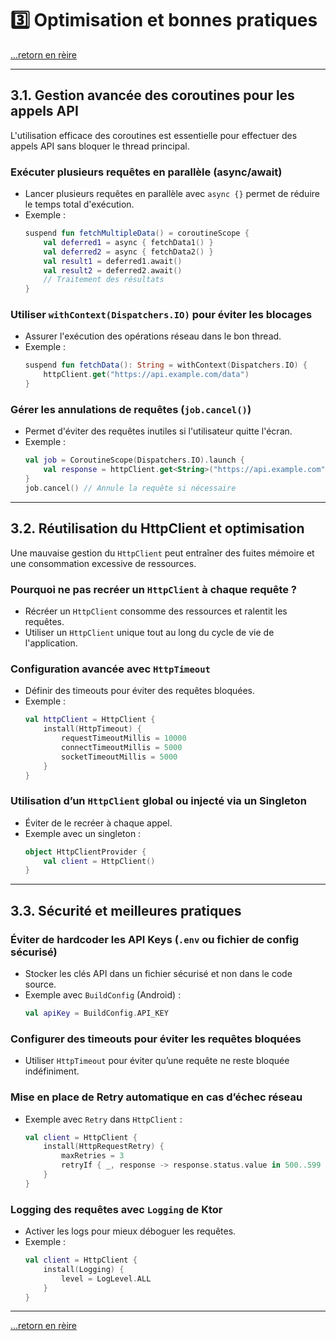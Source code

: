 # 3️⃣ Optimisation et bonnes pratiques

[...retorn en rèire](../../sommaire.md)

---

## 3.1. Gestion avancée des coroutines pour les appels API
L'utilisation efficace des coroutines est essentielle pour effectuer des appels API sans bloquer le thread principal.

### Exécuter plusieurs requêtes en parallèle (async/await)
- Lancer plusieurs requêtes en parallèle avec `async {}` permet de réduire le temps total d'exécution.
- Exemple :
  ```kotlin
  suspend fun fetchMultipleData() = coroutineScope {
      val deferred1 = async { fetchData1() }
      val deferred2 = async { fetchData2() }
      val result1 = deferred1.await()
      val result2 = deferred2.await()
      // Traitement des résultats
  }
  ```

### Utiliser `withContext(Dispatchers.IO)` pour éviter les blocages
- Assurer l'exécution des opérations réseau dans le bon thread.
- Exemple :
  ```kotlin
  suspend fun fetchData(): String = withContext(Dispatchers.IO) {
      httpClient.get("https://api.example.com/data")
  }
  ```

### Gérer les annulations de requêtes (`job.cancel()`)
- Permet d'éviter des requêtes inutiles si l'utilisateur quitte l'écran.
- Exemple :
  ```kotlin
  val job = CoroutineScope(Dispatchers.IO).launch {
      val response = httpClient.get<String>("https://api.example.com")
  }
  job.cancel() // Annule la requête si nécessaire
  ```

---

## 3.2. Réutilisation du HttpClient et optimisation
Une mauvaise gestion du `HttpClient` peut entraîner des fuites mémoire et une consommation excessive de ressources.

### Pourquoi ne pas recréer un `HttpClient` à chaque requête ?
- Récréer un `HttpClient` consomme des ressources et ralentit les requêtes.
- Utiliser un `HttpClient` unique tout au long du cycle de vie de l'application.

### Configuration avancée avec `HttpTimeout`
- Définir des timeouts pour éviter des requêtes bloquées.
- Exemple :
  ```kotlin
  val httpClient = HttpClient {
      install(HttpTimeout) {
          requestTimeoutMillis = 10000
          connectTimeoutMillis = 5000
          socketTimeoutMillis = 5000
      }
  }
  ```

### Utilisation d’un `HttpClient` global ou injecté via un Singleton
- Éviter de le recréer à chaque appel.
- Exemple avec un singleton :
  ```kotlin
  object HttpClientProvider {
      val client = HttpClient()
  }
  ```
  
---

## 3.3. Sécurité et meilleures pratiques

### Éviter de hardcoder les API Keys (`.env` ou fichier de config sécurisé)
- Stocker les clés API dans un fichier sécurisé et non dans le code source.
- Exemple avec `BuildConfig` (Android) :
  ```kotlin
  val apiKey = BuildConfig.API_KEY
  ```

### Configurer des timeouts pour éviter les requêtes bloquées
- Utiliser `HttpTimeout` pour éviter qu’une requête ne reste bloquée indéfiniment.

### Mise en place de Retry automatique en cas d’échec réseau
- Exemple avec `Retry` dans `HttpClient` :
  ```kotlin
  val client = HttpClient {
      install(HttpRequestRetry) {
          maxRetries = 3
          retryIf { _, response -> response.status.value in 500..599 }
      }
  }
  ```

### Logging des requêtes avec `Logging` de Ktor
- Activer les logs pour mieux déboguer les requêtes.
- Exemple :
  ```kotlin
  val client = HttpClient {
      install(Logging) {
          level = LogLevel.ALL
      }
  }
  ```

---

[...retorn en rèire](../../sommaire.md)